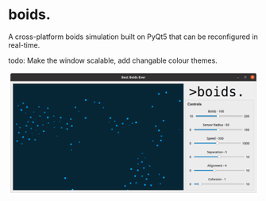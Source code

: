 # boids.

A cross-platform boids simulation built on PyQt5 that can be reconfigured in real-time.

todo: Make the window scalable, add changable colour themes.

![Screenshot of Boids Application](boids_screenshot.png)
